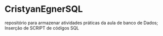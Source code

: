 # CristyanEgnerSQL
repositório para armazenar atividades práticas da aula de banco de Dados;
Inserção de SCRIPT de códigos SQL
